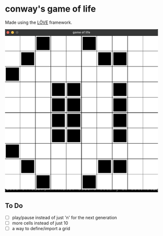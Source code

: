 # conway's game of life

Made using the [LÖVE](https://love2d.org/) framework.

![print of main screen of the game](./screenshot.png)

## To Do

- [ ] play/pause instead of just 'n' for the next generation
- [ ] more cells instead of just 10
- [ ] a way to define/import a grid
